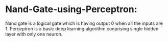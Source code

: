 # Nand-Gate-using-Perceptron:

Nand gate is a logical gate which is having output 0 when all the inputs are 1. 
Perceptron is a basic deep learning algorithm conprising single hidden layer with only one neuron.
